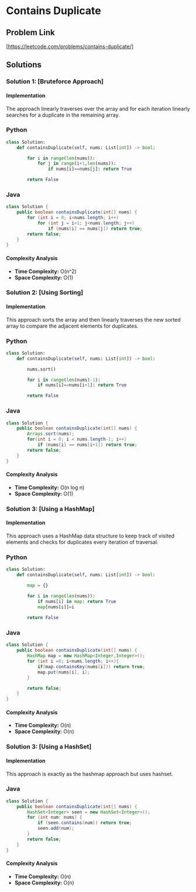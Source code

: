 # Contains Duplicate

## Problem Link

[https://leetcode.com/problems/contains-duplicate/]

## Solutions

### Solution 1: [Bruteforce Approach]

#### Implementation

The approach linearly traverses over the array and for each iteration linearly searches for a duplicate in the remaining array.

### Python

```python
class Solution:
    def containsDuplicate(self, nums: List[int]) -> bool:

        for i in range(len(nums)):
            for j in range(i+1,len(nums)):
                if nums[i]==nums[j]: return True

        return False
```

### Java

```java
class Solution {
    public boolean containsDuplicate(int[] nums) {
        for (int i = 0; i<nums.length; i++)
            for (int j = i+1; j<nums.length; j++)
                if (nums[i] == nums[j]) return true;
        return false;
    }
}
```

#### Complexity Analysis

- **Time Complexity:** O(n^2)
- **Space Complexity:** O(1)

### Solution 2: [Using Sorting]

#### Implementation

This approach sorts the array and then linearly traverses the new sorted array to compare the adjacent elements for duplicates.

### Python

```python
class Solution:
    def containsDuplicate(self, nums: List[int]) -> bool:

        nums.sort()

        for i in range(len(nums)-1):
            if nums[i]==nums[i+1]: return True

        return False
```

### Java

```java
class Solution {
    public boolean containsDuplicate(int[] nums) {
        Arrays.sort(nums);
        for(int i = 0; i < nums.length-1; i++)
            if (nums[i] == nums[i+1]) return true;
        return false;
    }
}
```

#### Complexity Analysis

- **Time Complexity:** O(n log n)
- **Space Complexity:** O(1)

### Solution 3: [Using a HashMap]

#### Implementation

This approach uses a HashMap data structure to keep track of visited elements and checks for duplicates every iteration of traversal.

### Python

```python
class Solution:
    def containsDuplicate(self, nums: List[int]) -> bool:

        map = {}

        for i in range(len(nums)):
            if nums[i] in map: return True
            map[nums[i]]=i
            
        return False
```

### Java

```java
class Solution {
    public boolean containsDuplicate(int[] nums) {
        HashMap map = new HashMap<Integer,Integer>();
        for (int i =0; i<nums.length; i++){
            if(map.containsKey(nums[i])) return true;
            map.put(nums[i], i);
        }

        return false;
    }
}
```

#### Complexity Analysis

- **Time Complexity:** O(n)
- **Space Complexity:** O(n)

### Solution 3: [Using a HashSet]

#### Implementation

This approach is exactly as the hashmap approach but uses hashset.

### Java

```java
class Solution {
    public boolean containsDuplicate(int[] nums) {
        HashSet<Integer> seen = new HashSet<Integer>();
        for (int num: nums) {
            if (seen.contains(num)) return true;
            seen.add(num);
        }
        return false;
    }
}
```

#### Complexity Analysis

- **Time Complexity:** O(n)
- **Space Complexity:** O(n)